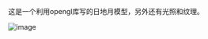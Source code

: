 这是一个利用opengl库写的日地月模型，另外还有光照和纹理。

![image](https://github.com/fanhongwei/OpenGl/blob/master/ridiyue.png)
